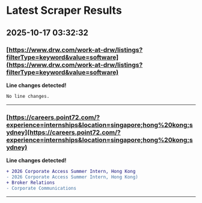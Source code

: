 # Latest Scraper Results

## 2025-10-17 03:32:32

### [https://www.drw.com/work-at-drw/listings?filterType=keyword&value=software](https://www.drw.com/work-at-drw/listings?filterType=keyword&value=software)

**Line changes detected!**

```diff
No line changes.
```

---
### [https://careers.point72.com/?experience=internships&location=singapore;hong%20kong;sydney](https://careers.point72.com/?experience=internships&location=singapore;hong%20kong;sydney)

**Line changes detected!**

```diff
+ 2026 Corporate Access Summer Intern, Hong Kong
- 2026 Corporate Access Summer Intern, Hong Kong)
+ Broker Relations
- Corporate Communications
```

---
